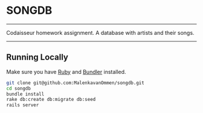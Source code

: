 # SONGDB

---------

Codaisseur homework assignment. A database with artists and their songs.

---------

## Running Locally

Make sure you have [Ruby](https://www.ruby-lang.org/en/) and [Bundler](http://bundler.io/) installed.

```bash
git clone git@github.com:MalenkavanOmmen/songdb.git
cd songdb
bundle install
rake db:create db:migrate db:seed
rails server
```



<!--

[![](https://github.com/MalenkavanOmmen/songdb/blob/master/app/assets/images/Screenshot%20from%202016-11-20%2021-21-28.png?raw=true "Home")




![alt text](screenshots/filename.png "Description goes here")

![alt tag](http://domain.com/path/to/img.png "Description goes here") -->
